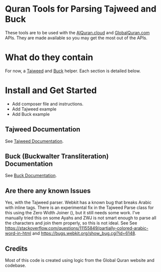 # Quran Tools for Parsing Tajweed and Buck
These tools are to be used with the <a href="https://alquran.cloud/api">AlQuran.cloud</a> and <a href="http://docs.globalquran.com/API:Data/Quran_List">GlobalQuran.com</a> APIs. They are made available so you may get the most out of the APIs.

# What do they contain
For now, a <a href="docs/tajweed.md">Tajweed</a> and <a href="docs/buck.md">Buck</a> helper. Each section is detailed below.

# Install and Get Started
* Add composer file and instructions.
* Add Tajweed example
* Add Buck example


## Tajweed Documentation

See <a href="docs/tajweed.md">Tajweed Documentation</a>.

## Buck (Buckwalter Transliteration) Documentation

See <a href="docs/buck.md">Buck Documentation</a>.

## Are there any known Issues
Yes, with the Tajweed parser. Webkit has a known bug that breaks Arabic with inline tags. There is an experimental fix in the Tajweed Parse class for this using the Zero Width Joiner (&zwj;), but it still needs some work. I've manually tried this on some Ayahs and ZWJ is not smart enough to parse all the characters and join them properly, so this is not ideal. See See https://stackoverflow.com/questions/11155849/partially-colored-arabic-word-in-html
and https://bugs.webkit.org/show_bug.cgi?id=6148.

## Credits
Most of this code is created using logic from the Global Quran website and codebase.
